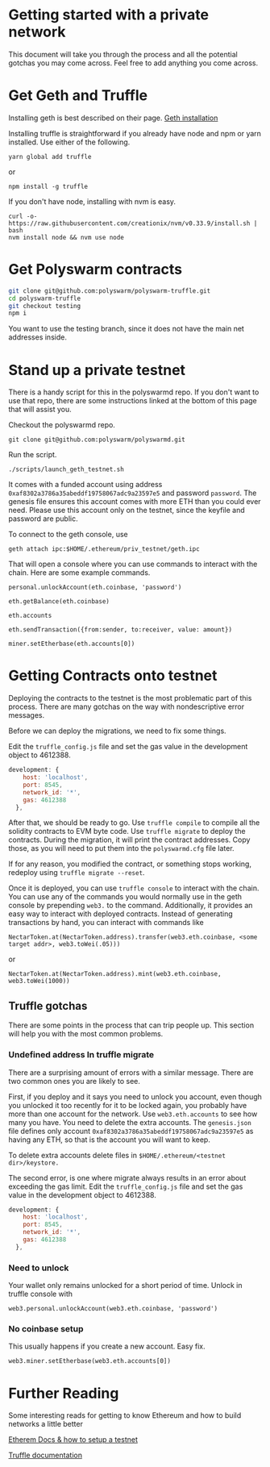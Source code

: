 # Getting started with a private network

This document will take you through the process and all the potential gotchas 
you may come across. Feel free to add anything you come across.

# Get Geth and Truffle

Installing geth is best described on their page. [Geth installation](https://ethereum.github.io/go-ethereum/install/)

Installing truffle is straightforward if you already have node and npm or yarn 
installed. Use either of the following.

```
yarn global add truffle
```

or

```
npm install -g truffle
```

If you don't have node, installing with nvm is easy.

```
curl -o- https://raw.githubusercontent.com/creationix/nvm/v0.33.9/install.sh | bash
nvm install node && nvm use node
```

# Get Polyswarm contracts

```bash
git clone git@github.com:polyswarm/polyswarm-truffle.git
cd polyswarm-truffle
git checkout testing
npm i
```

You want to use the testing branch, since it does not have the main net addresses inside.

# Stand up a private testnet

There is a handy script for this in the polyswarmd repo. If you don't want to use that repo, there are some instructions linked at the bottom of this page that will assist you.

Checkout the polyswarmd repo. 

```
git clone git@github.com:polyswarm/polyswarmd.git
```

Run the script.

```
./scripts/launch_geth_testnet.sh
```

It comes with a funded account using address `0xaf8302a3786a35abeddf19758067adc9a23597e5`
and password `password`. The genesis file ensures this account comes with more 
ETH than you could ever need. Please use this account only on the testnet, since
the keyfile and password are public.

To connect to the geth console, use 
```
geth attach ipc:$HOME/.ethereum/priv_testnet/geth.ipc
```

That will open a console where you can use commands to interact with the chain.
Here are some example commands.

```
personal.unlockAccount(eth.coinbase, 'password')
```

```
eth.getBalance(eth.coinbase)
```

```
eth.accounts
```

```
eth.sendTransaction({from:sender, to:receiver, value: amount})
```

```
miner.setEtherbase(eth.accounts[0])
```

# Getting Contracts onto testnet

Deploying the contracts to the testnet is the most problematic part of this 
process. There are many gotchas on the way with nondescriptive error messages.

Before we can deploy the migrations, we need to fix some things. 

Edit the `truffle_config.js` file and set the gas value in the development
  object to 4612388. 

  ```javascript
  development: {
      host: 'localhost',
      port: 8545,
      network_id: '*',
      gas: 4612388
    },
  ```

After that, we should be ready to go. Use `truffle compile` to compile all the 
solidity contracts to EVM byte code. Use `truffle migrate` to deploy the 
contracts. During the migration, it will print the contract addresses. Copy 
those, as you will need to put them into the `polyswarmd.cfg` file later. 

If for any reason, you modified the contract, or something stops working, 
redeploy using `truffle migrate --reset`.

Once it is deployed, you can use `truffle console` to interact with the chain. 
You can use any of the commands you would normally use in the geth console by 
prepending `web3.` to the command. Additionally, it provides an easy way to 
interact with deployed contracts. Instead of generating transactions by hand, 
you can interact with commands like 
```
NectarToken.at(NectarToken.address).transfer(web3.eth.coinbase, <some target addr>, web3.toWei(.05)))
``` 
or 

```
NectarToken.at(NectarToken.address).mint(web3.eth.coinbase, web3.toWei(1000))
```


## Truffle gotchas

There are some points in the process that can trip people up. This section will help you with the most common problems.

### Undefined address In truffle migrate
There are a surprising amount of errors with a similar message. There are two 
common ones you are likely to see.

First, if you deploy and it says you need to unlock you account, even though 
you unlocked it too recently for it to be locked again, you probably have more
than one account for the network. Use `web3.eth.accounts` to see how many you
have. You need to delete the extra accounts. The `genesis.json` file defines 
only account `0xaf8302a3786a35abeddf19758067adc9a23597e5` as having any ETH,
so that is the account you will want to keep. 

To delete extra accounts delete files in 
`$HOME/.ethereum/<testnet dir>/keystore.`

The second error, is one where migrate always results in an error about 
exceeding the gas limit. Edit the `truffle_config.js` file and set the gas 
value in the development object to 4612388. 

```javascript
development: {
    host: 'localhost',
    port: 8545,
    network_id: '*',
    gas: 4612388
  },
```
### Need to unlock

Your wallet only remains unlocked for a short period of time. Unlock in truffle console with 

```
web3.personal.unlockAccount(web3.eth.coinbase, 'password')
```

### No coinbase setup

This usually happens if you create a new account. Easy fix. 

```
web3.miner.setEtherbase(web3.eth.accounts[0])
```

# Further Reading

Some interesting reads for getting to know Ethereum and how to build networks a little better

[Etherem Docs & how to setup a testnet](http://ethdocs.org/en/latest/introduction/index.html)

[Truffle documentation](http://truffleframework.com/docs/)
